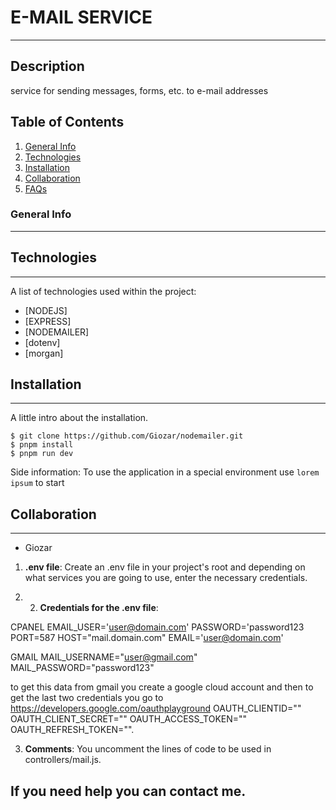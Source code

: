# E-MAIL SERVICE
***
## Description
service for sending messages, forms, etc. to e-mail addresses

## Table of Contents
1. [General Info](#general-info)
2. [Technologies](#technologies)
3. [Installation](#installation)
4. [Collaboration](#collaboration)
5. [FAQs](#faqs)
### General Info
***

## Technologies
***
A list of technologies used within the project:
* [NODEJS]
* [EXPRESS]
* [NODEMAILER]
* [dotenv]
* [morgan]

## Installation
***
A little intro about the installation. 
```
$ git clone https://github.com/Giozar/nodemailer.git
$ pnpm install
$ pnpm run dev
```
Side information: To use the application in a special environment use ```lorem ipsum``` to start
## Collaboration
***
- Giozar

1. **.env file**: Create an .env file in your project's root and depending on what services you are going to use, enter the necessary credentials.

2. 2. **Credentials for the .env file**: 

CPANEL
EMAIL_USER='user@domain.com'
PASSWORD='password123
PORT=587
HOST="mail.domain.com"
EMAIL='user@domain.com'


GMAIL
MAIL_USERNAME="user@gmail.com"
MAIL_PASSWORD="password123"

to get this data from gmail you create a google cloud account and then to get the last two credentials you go to https://developers.google.com/oauthplayground
OAUTH_CLIENTID=""
OAUTH_CLIENT_SECRET=""
OAUTH_ACCESS_TOKEN=""
OAUTH_REFRESH_TOKEN="".

3. **Comments**: You uncomment the lines of code to be used in controllers/mail.js.

## If you need help you can contact me.

